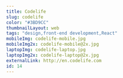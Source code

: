 ```yaml
---
title: Codelife
slug: codelife
color: "#3BD9CC"
thumbnailLayout: web
tags: "design,front-end development,React"
mobileImg: codelife-mobile.jpg
mobileImg2x: codelife-mobile@2x.jpg
laptopImg: codelife-laptop.jpg
laptopImg2x: codelife-laptop@2x.jpg
externalLink: http://en.codelife.com
id: 14
---
```

